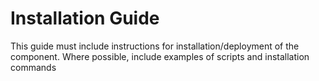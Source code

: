 # Installation Guide

This guide must include instructions for installation/deployment of the component.
Where possible, include examples of scripts and installation commands

